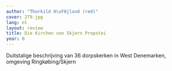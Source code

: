 ```yaml
---
author: "Thorkild H\xF8jlund (red)"
cover: 279.jpg
lang: nl
layout: review
title: Die Kirchen von Skjern Propstei
year: 0
---
```


Duitstalige beschrijving van 36 dorpskerken in West Denemarken, omgeving Ringkøbing/Skjern
